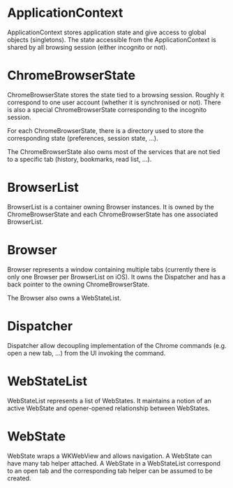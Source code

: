 
# ApplicationContext

ApplicationContext stores application state and give access to global
objects (singletons). The state accessible from the ApplicationContext
is shared by all browsing session (either incognito or not).

# ChromeBrowserState

ChromeBrowserState stores the state tied to a browsing session. Roughly
it correspond to one user account (whether it is synchronised or not).
There is also a special ChromeBrowserState corresponding to the incognito
session.

For each ChromeBrowserState, there is a directory used to store the
corresponding state (preferences, session state, ...).

The ChromeBrowserState also owns most of the services that are not tied
to a specific tab (history, bookmarks, read list, ...).

# BrowserList

BrowserList is a container owning Browser instances. It is owned by the
ChromeBrowserState and each ChromeBrowserState has one associated
BrowserList.

# Browser

Browser represents a window containing multiple tabs (currently there
is only one Browser per BrowserList on iOS). It owns the Dispatcher
and has a back pointer to the owning ChromeBrowserState.

The Browser also owns a WebStateList.

# Dispatcher

Dispatcher allow decoupling implementation of the Chrome commands (e.g.
open a new tab, ...) from the UI invoking the command.

# WebStateList

WebStateList represents a list of WebStates. It maintains a notion of
an active WebState and opener-opened relationship between WebStates.

# WebState

WebState wraps a WKWebView and allows navigation. A WebState can have
many tab helper attached. A WebState in a WebStateList correspond to
an open tab and the corresponding tab helper can be assumed to be
created.

